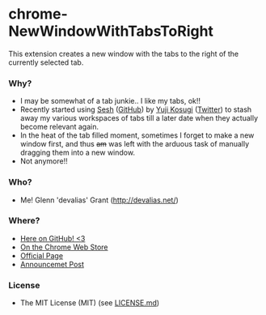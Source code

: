 # chrome-NewWindowWithTabsToRight

This extension creates a new window with the tabs to the right of the currently selected tab.

### Why?

* I may be somewhat of a tab junkie.. I like my tabs, ok!!
* Recently started using [Sesh](https://chrome.google.com/webstore/detail/sesh/emclpejnhkiogdlimfgipbdfpdcnhhoj?hl=en) ([GitHub](https://github.com/yujily/sesh)) by [Yuji Kosugi](https://github.com/yujiberra) ([Twitter](https://twitter.com/yujiberra)) to stash away my various workspaces of tabs till a later date when they actually become relevant again.
* In the heat of the tab filled moment, sometimes I forget to make a new window first, and thus ~~am~~ was left with the arduous task of manually dragging them into a new window.
* Not anymore!!

### Who?

* Me! Glenn 'devalias' Grant (http://devalias.net/)

### Where?

* [Here on GitHub! <3](https://github.com/0xdevalias/chrome-NewWindowWithTabsToRight/)
* [On the Chrome Web Store](https://chrome.google.com/webstore/detail/new-window-with-tabs-to-r/ldahcfljppchbfgdokomobmfdfplaman)
* [Official Page](http://devalias.net/dev/chrome-extensions/new-window-with-tabs-to-right/)
* [Announcemet Post](http://devalias.net/devalias/2013/08/08/new-window-with-tabs-to-right-chrome-extension/)

### License

* The MIT License (MIT) (see [LICENSE.md](LICENSE.md))
